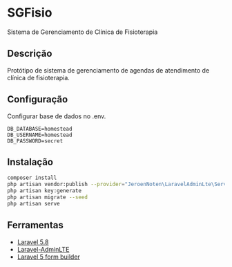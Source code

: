 # SGFisio
Sistema de Gerenciamento de Clínica de Fisioterapia

## Descrição
Protótipo de sistema de gerenciamento de agendas de atendimento de clínica de fisioterapia. 

## Configuração

Configurar base de dados no .env.
```
DB_DATABASE=homestead
DB_USERNAME=homestead
DB_PASSWORD=secret
```
## Instalação

```bash
composer install
php artisan vendor:publish --provider="JeroenNoten\LaravelAdminLte\ServiceProvider" --tag=assets
php artisan key:generate
php artisan migrate --seed
php artisan serve
```

## Ferramentas

* [Laravel 5.8](https://laravel.com/docs/5.8)
* [Laravel-AdminLTE](https://github.com/jeroennoten/Laravel-AdminLTE)
* [Laravel 5 form builder](https://github.com/kristijanhusak/laravel-form-builder)
